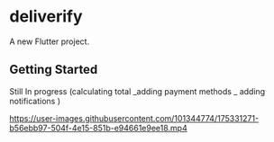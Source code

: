 # deliverify

A new Flutter project.

## Getting Started

Still In progress (calculating total _adding payment methods _ adding notifications )


https://user-images.githubusercontent.com/101344774/175331271-b56ebb97-504f-4e15-851b-e94661e9ee18.mp4

